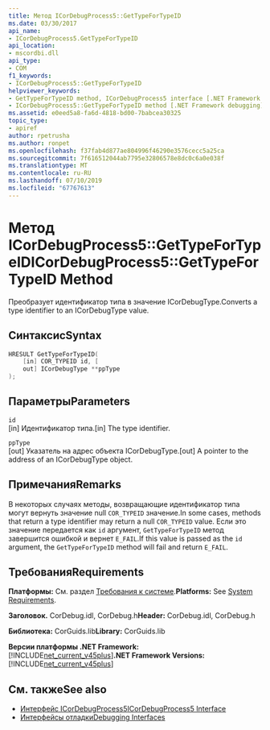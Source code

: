 ```yaml
---
title: Метод ICorDebugProcess5::GetTypeForTypeID
ms.date: 03/30/2017
api_name:
- ICorDebugProcess5.GetTypeForTypeID
api_location:
- mscordbi.dll
api_type:
- COM
f1_keywords:
- ICorDebugProcess5::GetTypeForTypeID
helpviewer_keywords:
- GetTypeForTypeID method, ICorDebugProcess5 interface [.NET Framework debugging]
- ICorDebugProcess5::GetTypeForTypeID method [.NET Framework debugging]
ms.assetid: e0eed5a8-fa6d-4818-bd00-7babcea30325
topic_type:
- apiref
author: rpetrusha
ms.author: ronpet
ms.openlocfilehash: f37fab4d877ae804996f46290e3576cecc5a25ca
ms.sourcegitcommit: 7f616512044ab7795e32806578e8dc0c6a0e038f
ms.translationtype: MT
ms.contentlocale: ru-RU
ms.lasthandoff: 07/10/2019
ms.locfileid: "67767613"
---
```

# <a name="icordebugprocess5gettypefortypeid-method"></a><span data-ttu-id="c584d-102">Метод ICorDebugProcess5::GetTypeForTypeID</span><span class="sxs-lookup"><span data-stu-id="c584d-102">ICorDebugProcess5::GetTypeForTypeID Method</span></span>
<span data-ttu-id="c584d-103">Преобразует идентификатор типа в значение ICorDebugType.</span><span class="sxs-lookup"><span data-stu-id="c584d-103">Converts a type identifier to an ICorDebugType value.</span></span>  
  
## <a name="syntax"></a><span data-ttu-id="c584d-104">Синтаксис</span><span class="sxs-lookup"><span data-stu-id="c584d-104">Syntax</span></span>  
  
```cpp  
HRESULT GetTypeForTypeID(  
    [in] COR_TYPEID id, [  
    out] ICorDebugType **ppType  
);  
```  
  
## <a name="parameters"></a><span data-ttu-id="c584d-105">Параметры</span><span class="sxs-lookup"><span data-stu-id="c584d-105">Parameters</span></span>  
 `id`  
 <span data-ttu-id="c584d-106">[in] Идентификатор типа.</span><span class="sxs-lookup"><span data-stu-id="c584d-106">[in] The type identifier.</span></span>  
  
 `ppType`  
 <span data-ttu-id="c584d-107">[out] Указатель на адрес объекта ICorDebugType.</span><span class="sxs-lookup"><span data-stu-id="c584d-107">[out] A pointer to the address of an ICorDebugType object.</span></span>  
  
## <a name="remarks"></a><span data-ttu-id="c584d-108">Примечания</span><span class="sxs-lookup"><span data-stu-id="c584d-108">Remarks</span></span>  
 <span data-ttu-id="c584d-109">В некоторых случаях методы, возвращающие идентификатор типа могут вернуть значение null `COR_TYPEID` значение.</span><span class="sxs-lookup"><span data-stu-id="c584d-109">In some cases, methods that return a type identifier may return a null `COR_TYPEID` value.</span></span> <span data-ttu-id="c584d-110">Если это значение передается как `id` аргумент, `GetTypeForTypeID` метод завершится ошибкой и вернет `E_FAIL`.</span><span class="sxs-lookup"><span data-stu-id="c584d-110">If this value is passed as the `id` argument, the `GetTypeForTypeID` method will fail and return `E_FAIL`.</span></span>  
  
## <a name="requirements"></a><span data-ttu-id="c584d-111">Требования</span><span class="sxs-lookup"><span data-stu-id="c584d-111">Requirements</span></span>  
 <span data-ttu-id="c584d-112">**Платформы:** См. раздел [Требования к системе](../../../../docs/framework/get-started/system-requirements.md).</span><span class="sxs-lookup"><span data-stu-id="c584d-112">**Platforms:** See [System Requirements](../../../../docs/framework/get-started/system-requirements.md).</span></span>  
  
 <span data-ttu-id="c584d-113">**Заголовок.** CorDebug.idl, CorDebug.h</span><span class="sxs-lookup"><span data-stu-id="c584d-113">**Header:** CorDebug.idl, CorDebug.h</span></span>  
  
 <span data-ttu-id="c584d-114">**Библиотека:** CorGuids.lib</span><span class="sxs-lookup"><span data-stu-id="c584d-114">**Library:** CorGuids.lib</span></span>  
  
 <span data-ttu-id="c584d-115">**Версии платформы .NET Framework:** [!INCLUDE[net_current_v45plus](../../../../includes/net-current-v45plus-md.md)]</span><span class="sxs-lookup"><span data-stu-id="c584d-115">**.NET Framework Versions:** [!INCLUDE[net_current_v45plus](../../../../includes/net-current-v45plus-md.md)]</span></span>  
  
## <a name="see-also"></a><span data-ttu-id="c584d-116">См. также</span><span class="sxs-lookup"><span data-stu-id="c584d-116">See also</span></span>

- [<span data-ttu-id="c584d-117">Интерфейс ICorDebugProcess5</span><span class="sxs-lookup"><span data-stu-id="c584d-117">ICorDebugProcess5 Interface</span></span>](../../../../docs/framework/unmanaged-api/debugging/icordebugprocess5-interface.md)
- [<span data-ttu-id="c584d-118">Интерфейсы отладки</span><span class="sxs-lookup"><span data-stu-id="c584d-118">Debugging Interfaces</span></span>](../../../../docs/framework/unmanaged-api/debugging/debugging-interfaces.md)
